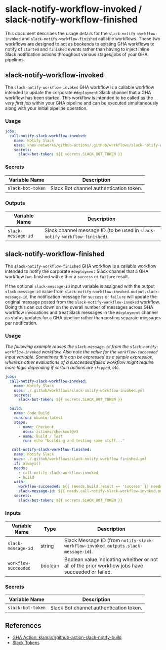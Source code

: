 <!-- markdownlint-disable MD024 -->
# slack-notify-workflow-invoked / slack-notify-workflow-finished

This document describes the usage details for the `slack-notify-workflow-invoked` and `slack-notify-workflow-finished`
callable workflows. These two workflows are designed to act as bookends to existing GHA workflows to notify of `started`
and `finished` events rather than having to inject inline Slack notification actions throughout various stages/jobs of
your GHA pipelines.

## slack-notify-workflow-invoked

The `slack-notify-workflow-invoked` GHA workflow is a callable workflow intended to update the corporate `#deployment`
Slack channel that a GHA workflow has been started. This workflow is intended to be called as the _very first job_
within your GHA pipeline and can be executed simultaneously along with your initial pipeline operation.

### Usage

```yaml
jobs:
  call-notify-slack-workflow-invoked:
    name: Notify Slack
    uses: knox-networks/github-actions/.github/workflows/slack-notify-workflow-invoked.yml@main
    secrets:
      slack-bot-token: ${{ secrets.SLACK_BOT_TOKEN }}
```

### Secrets

| Variable Name     | Description                             |
|-------------------|-----------------------------------------|
| `slack-bot-token` | Slack Bot channel authentication token. |

### Outputs

| Variable Name      | Description                                                                |
|--------------------|----------------------------------------------------------------------------|
| `slack-message-id` | Slack channel message ID (to be used in `slack-notify-workflow-finished`). |

## slack-notify-workflow-finished

The `slack-notify-workflow-finished` GHA workflow is a callable workflow intended to notify the corporate `#deployment`
Slack channel that a GHA workflow has finished with either a `success` or `failure` result.

If the optional `slack-message-id` input variable is assigned with the output `slack-message-id` value from
`slack-notify-workflow-invoked.output.slack-message-id`, the notification message for `success` or `failure` will
update the original message posted from the `slack-notify-workflow-invoked` workflow. Doing this can cut down on the
overall number of messages across GHA workflow invocations and treat Slack messages in the `#deployment` channel as
status updates for a GHA pipeline rather than posting separate messages per notification.

### Usage

_The following example reuses the `slack-message-id` from the `slack-notify-workflow-invoked` workflow. Also note the_
_value for the `workflow-succeeded` input variable. Sometimes this can be expressed as a simple expression, whereas_
_other evaluations of a succeeded/failed workflow might require more logic depending if certain actions are `skipped`,_
_etc._

```yaml
jobs:
  call-notify-slack-workflow-invoked:
    name: Notify Slack
    uses: ./.github/workflows/slack-notify-workflow-invoked.yml
    secrets:
      slack-bot-token: ${{ secrets.SLACK_BOT_TOKEN }}

  build:
    name: Code Build
    runs-on: ubuntu-latest
    steps:
      - name: Checkout
        uses: actions/checkout@v3
      - name: Build / Test
        run: echo "building and testing some stuff..."

   call-notify-slack-workflow-finished:
    name: Notify Slack
    uses: ./.github/workflows/slack-notify-workflow-finished.yml
    if: always()
    needs:
      - call-notify-slack-workflow-invoked
      - build
    with:
      workflow-succeeded: ${{ (needs.build.result == 'success' || needs.build.result == 'skipped') }}
      slack-message-id: ${{ needs.call-notify-slack-workflow-invoked.outputs.slack-message-id }}
    secrets:
      slack-bot-token: ${{ secrets.SLACK_BOT_TOKEN }}
```

### Inputs

| Variable Name        | Type    | Description                                                                                       |
|----------------------|---------|---------------------------------------------------------------------------------------------------|
| `slack-message-id`   | string  | Slack Message ID (from `notify-slack-workflow-invoked.outputs.slack-message-id`).                 |
| `workflow-succeeded` | boolean | Boolean value indicating wheither or not all of the prior workflow jobs have succeeded or failed. |

### Secrets

| Variable Name     | Description                             |
|-------------------|-----------------------------------------|
| `slack-bot-token` | Slack Bot channel authentication token. |

## References

* [GHA Action: klamas1/github-action-slack-notify-build](https://github.com/klamas1/github-action-slack-notify-build)
* [Slack Tokens](https://api.slack.com/authentication/token-types)
